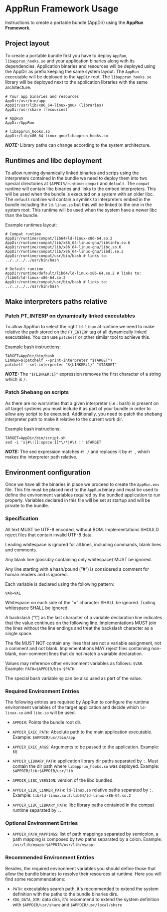 # AppRun Framework Usage

Instructions to create a portable bundle (AppDir) using the **AppRun Framework**. 

## Project layout

To create a portable bundle first you have to deploy `AppRun`, `libapprun_hooks.so` and your application binaries along
with its dependencies. Application binaries and resources will be deployed using the AppDir as prefix keeping the same
system layout. The `AppRun` executable will be deployed to the `AppDir` root. The `libapprun_hooks.so` library will
be deployed next to the application libraries with the same architecture. 

```shell
# Your app binaries and resources
AppDir/usr/bin/app
AppDir/usr/lib/x86_64-linux-gnu/ (libraries)
AppDir/usr/share (resources)

# AppRun
AppDir/AppRun

# libapprun_hooks.so
AppDir/lib/x86_64-linux-gnu/libapprun_hooks.so
```
**_NOTE:_** Library paths can change according to the system architecture.

## Runtimes and libc deployment

To allow running dynamically linked binaries and scrips using the interpreters contained in the bundle we need to deploy
them into two special directories at `$APPDIR/runtime`: `compat` and `default`. The `compat` runtime will contain libc 
binaries and links to the embed interpreters. This will be used when the bundle is executed on a system with an older 
libc. The `default` runtime will contain a symlink to interpreters embed in the bundle including the `ld-linux.so` but
this will be linked to the one in the system root. This runtime will be used when the system have a newer libc than
the bundle.

Example runtimes layout:
```shell
# Compat runtime
AppDir/runtime/compat/lib64/ld-linux-x86-64.so.2
AppDir/runtime/compat/lib/x86_64-linux-gnu/libtinfo.so.6
AppDir/runtime/compat/lib/x86_64-linux-gnu/libc.so.6
AppDir/runtime/compat/lib/x86_64-linux-gnu/libdl.so.2
AppDir/runtime/compat/usr/bin/bash # links to: ../../../../usr/bin/bash

# Default runtime
AppDir/runtime/default/lib64/ld-linux-x86-64.so.2 # links to: /lib64/ld-linux-x86-64.so.2
AppDir/runtime/compat/usr/bin/bash # links to: ../../../../usr/bin/bash
```

## Make interpreters paths relative

### Patch PT_INTERP on dynamically linked executables

To allow AppRun to select the right `ld-linux` at runtime we need to make relative the path stored on the `PT_INTERP` 
tag of all dynamically linked executables. You can use `patchelf` or other similar tool to achieve this.

Example bash instructions:
```shell
TARGET=AppDir/bin/bash
LINKER=$(patchelf --print-interpreter "$TARGET")
patchelf --set-interpreter "${LINKER:1}" "$TARGET" 
```
**_NOTE:_** The `"${LINKER:1}"` expression removes the first character of a string which is `/`.

### Patch Shebang on scripts

As there are no warranties that a given interpreter (i.e.: bash) is present on all target systems you must include
it as part of your bundle in order to allow any script to be executed. Additionally, you need to patch the shebang 
interpreter path to make it relative to the current work dir.

Example bash instructions:
```shell
TARGET=AppDir/bin/script.sh
sed -i 's|#\![[:space:]]*\/*|#\! |' $TARGET
```
**_NOTE:_** The sed expression matches `#! /` and replaces it by `#! `, which makes the interpreter path relative.

## Environment configuration

Once we have all the binaries in place we proceed to create the `AppRun.env` file. This file must be placed next
to the `AppRun` binary and must be used to define the environment variables required by the bundled application to
run properly. Variables declared in this file will be set at startup and will be private to the bundle. 

### Specification

All text MUST be UTF-8 encoded, without BOM. Implementations SHOULD reject files that contain invalid UTF-8 data.

Leading whitespace is ignored for all lines, including commands, blank lines and comments.

Any blank line (possibly containing only whitespace) MUST be ignored.

Any line starting with a hash/pound (“#”) is considered a comment for human readers and is ignored.

Each variable is declared using the following pattern:

`VAR=VAL`

Whitespace on each side of the “=” character SHALL be ignored. Trailing whitespace SHALL be ignored.

A backslash (“\”) as the last character of a variable declaration line indicates that the value continues on the 
following line. Implementations MUST join the lines without the line endings and treat the backslash character as a 
single space.

The file MUST NOT contain any lines that are not a variable assignment, not a comment and not blank. Implementations 
MAY reject files containing non-blank, non-comment lines that do not match a variable declaration.

Values may reference other environment variables as follows: `$VAR`.  Example: `PATH=$APPDIR/bin:$PATH`.

The special bash variable `$@` can be also used as part of the value.

### Required Environment Entries

The following entries are required by AppRun to configure the runtime environment variables of the target application 
and decide which `ld-linux.so` and `libc.so` will be used. 

- `APPDIR`: Points the bundle root dir.
- `APPDIR_EXEC_PATH`: Absolute path to the main application executable. Example: `$APPDIR/usr/bin/app` 
- `APPDIR_EXEC_ARGS`: Arguments to be passed to the application. Example: `$@`

- `APPDIR_LIBRARY_PATH`: application library dir paths separated by `:`. Must contain the dir path where 
`libapprun_hooks.so` was deployed. Example: `$APPDIR/lib:$APPDIR/usr/lib`

- `APPDIR_LIBC_VERSION`: version of the libc bundled.
- `APPDIR_LIBC_LINKER_PATH`: `ld-linux.so` relative paths separated by `:`. Example: `lib/ld-linux.so.2:lib64/ld-linux-x86-64.so.2`
- `APPDIR_LIBC_LIBRARY_PATH`: libc library paths contained in the compat runtime separated by `:`.

### Optional Environment Entries

- `APPDIR_PATH_MAPPINGS`: list of path mappings separated by semicolon, a path mapping is composed by two paths 
separated by a colon. Example: `/usr/lib/myapp:$APPDIR/usr/lib/myapp;`

### Recommended Environment Entries

Besides, the required environment variables you should define those that allow the bundle binaries to resolve their 
resources at runtime. Here you will find some recommendations:

- `PATH`: executables search path, it's recommended to extend the system definition with the paths to the bundle 
binaries dirs.
- `XDG_DATA_DIR`: data dirs, it's recommend to extend the system definition with `$APPDIR/usr/share` and `$APPDIR/usr/local/share`
